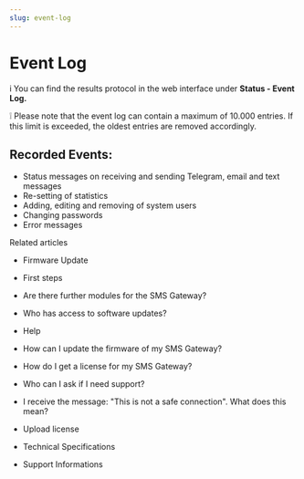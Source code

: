 ```yaml
---
slug: event-log
---
```


# Event Log

i You can find the results protocol in the web interface under **Status -
Event Log.**

❕ Please note that the event log can contain a maximum of 10.000 entries. If
this limit is exceeded, the oldest entries are removed accordingly.

## Recorded Events:

  * Status messages on receiving and sending Telegram, email and text messages
  * Re-setting of statistics
  * Adding, editing and removing of system users
  * Changing passwords
  * Error messages

Related articles

  * Firmware Update

  * First steps 

  * Are there further modules for the SMS Gateway?
  * Who has access to software updates?

  * Help

  * How can I update the firmware of my SMS Gateway?

  * How do I get a license for my SMS Gateway?

  * Who can I ask if I need support?

  * I receive the message: "This is not a safe connection". What does this mean?

  * Upload license

  * Technical Specifications
  * Support Informations

